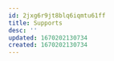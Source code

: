 ```yaml
---
id: 2jxg6r9jt8blq6iqmtu61ff
title: Supports
desc: ''
updated: 1670202130734
created: 1670202130734
---
```

